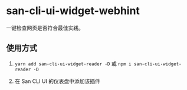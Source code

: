 # san-cli-ui-widget-webhint

一键检查网页是否符合最佳实践。

## 使用方式

1. `yarn add san-cli-ui-widget-reader -D` 或 `npm i san-cli-ui-widget-reader -D`

2. 在 San CLI UI 的仪表盘中添加该插件

